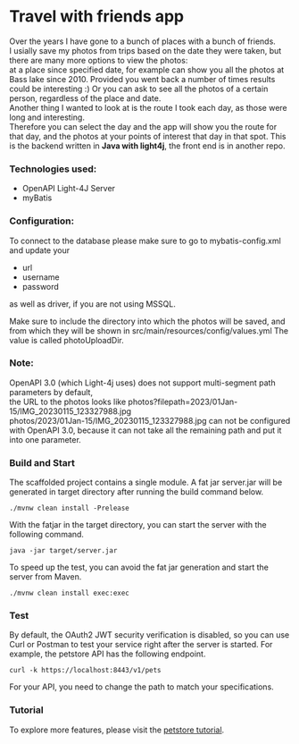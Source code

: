 
# Travel with friends app
Over the years I have gone to a bunch of places with a bunch of friends.<br />
I usially save my photos from trips based on the date they were taken, but there are many more options to view the photos:<br />
at a place since specified date, for example can show you all the photos at Bass lake since 2010. Provided you went back a number of times results could be interesting :)
Or you can ask to see all the photos of a certain person, regardless of the place and date.<br />
Another thing I wanted to look at is the route I took each day, as those were long and interesting.<br />
Therefore you can select the day and the app will show you the route for that day, and the photos at your points of interest that day in that spot.
This is the backend written in <b>Java with light4j</b>, the front end is in another repo.<br />

### Technologies used:
<ul>
<li>OpenAPI Light-4J Server</li>
<li>myBatis</li>
</ul>

### Configuration:
To connect to the database please make sure to go to mybatis-config.xml and update your
<ul>
<li>url</li>
<li>username</li>
<li>password</li>
</ul>
as well as driver, if you are not using MSSQL.

Make sure to include the directory into which the photos will be saved,
and from which they will be shown in src/main/resources/config/values.yml
The value is called photoUploadDir.

### Note: 
OpenAPI 3.0 (which Light-4j uses) does not support multi-segment path parameters by default,<br />
the URL to the photos looks like photos?filepath=2023/01Jan-15/IMG_20230115_123327988.jpg <br />
photos/2023/01Jan-15/IMG_20230115_123327988.jpg  can not be configured with OpenAPI 3.0, 
because it can not take all the remaining path and put it into one parameter.

### Build and Start

The scaffolded project contains a single module. A fat jar server.jar will be generated in target directory after running the build command below.

```
./mvnw clean install -Prelease
```

With the fatjar in the target directory, you can start the server with the following command.

```
java -jar target/server.jar
```

To speed up the test, you can avoid the fat jar generation and start the server from Maven.

```
./mvnw clean install exec:exec
```




### Test

By default, the OAuth2 JWT security verification is disabled, so you can use Curl or Postman to test your service right after the server is started. For example, the petstore API has the following endpoint.

```
curl -k https://localhost:8443/v1/pets
```

For your API, you need to change the path to match your specifications.

### Tutorial

To explore more features, please visit the [petstore tutorial](https://doc.networknt.com/tutorial/rest/openapi/petstore/).
